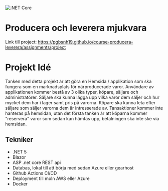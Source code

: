 ![.NET Core](https://github.com/PGBSNH19/project-group-4-1/workflows/.NET%20Core/badge.svg?branch=main)
# Producera och leverera mjukvara

Link till project: <https://pgbsnh19.github.io/course-producera-leverera/assignments/project>


<h1>Projekt Idé </h1>

Tanken med detta projekt är att göra en Hemsida / applikation som ska fungera som en marknadsplats för närproducerade varor. Användare av applikationen kommer bestå av 3 olika typer, köpare, säljare och administratörer. Säljare ska kunna lägga upp vilka varor dem säljer och hur mycket dem har i lager samt pris på varorna. Köpare ska kunna leta efter säljare som säljer varorna dem är intresserade av. Tansaktioner kommer inte hanteras på hemsidan, utan det första tanken är att köparna kommer "reservera" varor som sedan kan hämtas upp, betalningen ska inte ske via hemsidan. 

<h2>Tekniker</h2>
<ul>
  <li>.NET 5 </li>
  <li>Blazor</li>
<li>ASP .net core REST api</li>
<li>Databas, lokal till att börja med sedan Azure eller gearhost</li>
<li>Github Actions CI/CD</li>
<li>Deployment till moln AWS eller Azure</li>
<li>Docker</li>
</ul>
